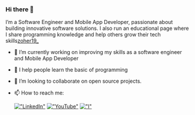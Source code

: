 ### Hi there 👋

I’m a Software Engineer and Mobile App Developer, passionate about building innovative software solutions. I also run an educational page where I share programming knowledge and help others grow their tech skills[zoher19_](https://www.instagram.com/zoher19_?igsh=MXJrdGE2OXR0dWNpag==)




- 🔭 I’m currently working on improving my skills as a software engineer and Mobile App Developer
- 🌱 I help people learn the basic of programming
- 👯 I’m looking to collaborate on open source projects.
- 📫 How to reach me:

  [!["LinkedIn"](https://img.shields.io/badge/LinkedIn-blue?style=flat&logo=linkedin&labelColor=blue)](https://www.linkedin.com/in/tarekalabd/)
  [!["YouTube"](https://img.shields.io/youtube/channel/subscribers/UCMQeTJFwpvbeXjLPrd9_eQw?label=TarekAlabd&style=social)](https://www.youtube.com/@Professor-b4i)
  [!["I"](https://img.shields.io/badge/Medium-12100E?style=flat&logo=medium&logoColor=white)](https://medium.com/@tarekalabd)

